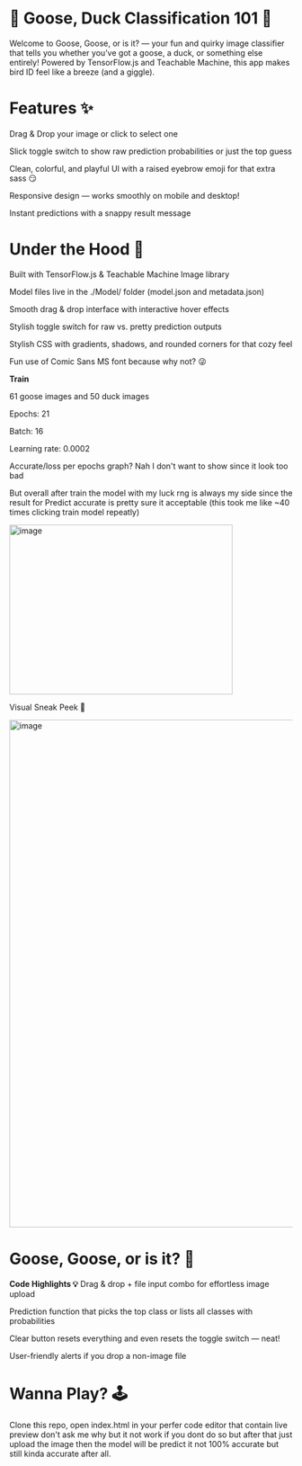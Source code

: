 # 🦆 Goose, Duck Classification 101 🪿
Welcome to Goose, Goose, or is it? — your fun and quirky image classifier that tells you whether you’ve got a goose, a duck, or something else entirely! Powered by TensorFlow.js and Teachable Machine, this app makes bird ID feel like a breeze (and a giggle).

# Features ✨
Drag & Drop your image or click to select one

Slick toggle switch to show raw prediction probabilities or just the top guess

Clean, colorful, and playful UI with a raised eyebrow emoji for that extra sass 😏

Responsive design — works smoothly on mobile and desktop!

Instant predictions with a snappy result message

# Under the Hood 🔧
Built with TensorFlow.js & Teachable Machine Image library

Model files live in the ./Model/ folder (model.json and metadata.json)

Smooth drag & drop interface with interactive hover effects

Stylish toggle switch for raw vs. pretty prediction outputs

Stylish CSS with gradients, shadows, and rounded corners for that cozy feel

Fun use of Comic Sans MS font because why not? 😜

**Train**

61 goose images and 50 duck images

Epochs: 21

Batch: 16

Learning rate: 0.0002

Accurate/loss per epochs graph? Nah I don't want to show since it look too bad

But overall after train the model with my luck rng is always my side since the result for Predict accurate is pretty sure it acceptable (this took me like ~40 times clicking train model repeatly)

<img width="397" height="302" alt="image" src="https://github.com/user-attachments/assets/723a0de9-e014-4db6-bfda-e51b8047d1cd" />

Visual Sneak Peek 👀

<img width="1919" height="903" alt="image" src="https://github.com/user-attachments/assets/905b76df-5cc2-4200-923c-f7a5b149cb50" />

# Goose, Goose, or is it? 🤨

**Code Highlights 💡**
Drag & drop + file input combo for effortless image upload

Prediction function that picks the top class or lists all classes with probabilities

Clear button resets everything and even resets the toggle switch — neat!

User-friendly alerts if you drop a non-image file

# Wanna Play? 🕹️
Clone this repo, open index.html in your perfer code editor that contain live preview don't ask me why but it not work if you dont do so but after that just upload the image then the model will be predict it not 100% accurate but still kinda accurate after all.
